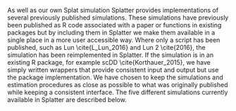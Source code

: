 As well as our own Splat simulation Splatter provides implementations of several previously published simulations. These simulations have previously been published as R code associated with a paper or functions in existing packages but by including them in Splatter we make them available in a single place in a more user accessible way. Where only a script has been published, such as Lun \cite{L_Lun_2016} and Lun 2 \cite{2016}, the simulation has been reimplemented in Splatter. If the simulation is in an existing R package, for example scDD \cite{Korthauer_2015}, we have simply written wrappers that provide consistent input and output but use the package implementation. We have chosen to keep the simulations and estimation procedures as close as possible to what was originally published while keeping a consistent interface. The five different simulations currently available in Splatter are described below.